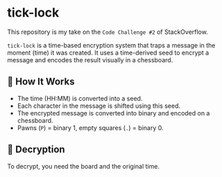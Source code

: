 # tick-lock
This repository is my take on the `Code Challenge #2` of StackOverflow.

`tick-lock` is a time-based encryption system that traps a message in the moment (time) it was created. 
It uses a time-derived seed to encrypt a message and encodes the result visually in a chessboard.

## 🔐 How It Works
- The time (HH:MM) is converted into a seed.
- Each character in the message is shifted using this seed.
- The encrypted message is converted into binary and encoded on a chessboard.
- Pawns (`P`) = binary 1, empty squares (`.`) = binary 0.


## 🔄 Decryption
To decrypt, you need the board and the original time.


